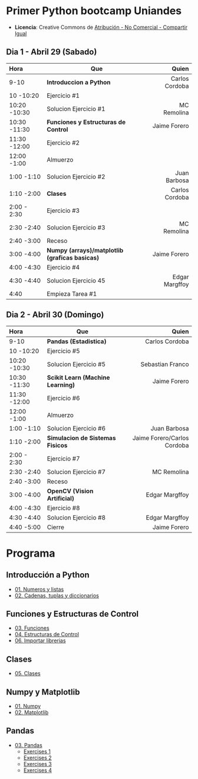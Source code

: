 # Primer Python bootcamp Uniandes

* **Licencia**: Creative Commons de [Atribución - No Comercial - Compartir Igual](http://creativecommons.org/licenses/by-nc-sa/2.5/co/)


## Dia 1 - Abril 29 (Sabado) ###

 Hora |  Que | Quien 
:---- | ----- | ---: | 
9-10 | **Introduccion a Python** | Carlos Cordoba
10     -10:20 | Ejercicio #1  |
10:20  -10:30 | Solucion Ejercicio #1 | MC Remolina
10:30  -11:30 | **Funciones y Estructuras de Control** | Jaime Forero
11:30  -12:00 | Ejercicio #2 |
12:00  -1:00 | Almuerzo |
1:00  -1:10 | Solucion Ejercicio #2 | Juan Barbosa
1:10  -2:00 | **Clases** | Carlos Cordoba
2:00    - 2:30 | Ejercicio #3 |
2:30    -2:40 | Solucion Ejercicio #3 | MC Remolina
2:40    -3:00 | Receso |
3:00    -4:00 | **Numpy (arrays)/matplotlib (graficas basicas)** | Jaime Forero
4:00    -4:30 | Ejercicio #4  |
4:30    -4:40 | Solucion Ejercicio 45 | Edgar Margffoy
4:40          | Empieza Tarea #1|

## Dia 2 - Abril 30 (Domingo) ###

 Hora |  Que | Quien 
:---- | ----- | ---: | 
9-10 | **Pandas (Estadistica)** | Carlos Cordoba
10     -10:20 | Ejercicio #5  |
10:20  -10:30 | Solucion Ejercicio #5 | Sebastian Franco
10:30  -11:30 | **Scikit Learn (Machine Learning)** | Jaime Forero
11:30  -12:00 | Ejercicio #6 |
12:00  -1:00 | Almuerzo |
1:00  -1:10 | Solucion Ejercicio #6 | Juan Barbosa
1:10  -2:00 | **Simulacion de Sistemas Fisicos** | Jaime Forero/Carlos Cordoba
2:00    - 2:30 | Ejercicio #7 |
2:30    -2:40 | Solucion Ejercicio #7 | MC Remolina
2:40    -3:00 | Receso |
3:00    -4:00 | **OpenCV (Vision Artificial)** | Edgar Margffoy
4:00    -4:30 | Ejercicio #8  |
4:30    -4:40 | Solucion Ejercicio #8 | Edgar Margffoy
4:40    -5:00 | Cierre | Jaime Forero

# Programa

## Introducción a Python

* [01. Numeros y listas](http://nbviewer.ipython.org/github/ccordoba12/curso-python/blob/master/Introduccion/01.%20Numeros%20y%20listas.ipynb)
* [02. Cadenas, tuplas y diccionarios](http://nbviewer.ipython.org/github/ccordoba12/curso-python/blob/master/Introduccion/02.%20Cadenas%2C%20tuplas%20y%20diccionarios.ipynb)

## Funciones y Estructuras de Control
* [03. Funciones](http://nbviewer.ipython.org/github/ccordoba12/curso-python/blob/master/Introduccion/03.%20Funciones.ipynb)
* [04. Estructuras de Control](http://nbviewer.ipython.org/github/ccordoba12/curso-python/blob/master/Introduccion/04.%20Estructuras%20de%20Control.ipynb)
* [06. Importar librerias](http://nbviewer.ipython.org/github/ccordoba12/curso-python/blob/master/Introduccion/06.%20Importar%20librerias.ipynb)

## Clases 
* [05. Clases](http://nbviewer.ipython.org/github/ccordoba12/curso-python/blob/master/Introduccion/05.%20Clases.ipynb)


## Numpy y Matplotlib

* [01. Numpy](http://nbviewer.jupyter.org/github/ccordoba12/curso-python/blob/master/Modulos%20cientificos/01.%20Numpy.ipynb)
* [02. Matplotlib](https://github.com/PythonBootcampUniandes/notas-de-clase/blob/master/Modulos%20cientificos/MatplotlibBasico.ipynb)

## Pandas
* [03. Pandas](http://nbviewer.ipython.org/github/ccordoba12/curso-python/blob/master/Modulos%20cientificos/Pandas/03.%20Pandas.ipynb)
  * [Exercises 1](http://nbviewer.ipython.org/github/ccordoba12/curso-python/blob/master/Modulos%20cientificos/Pandas/Exercises-1.ipynb)
  * [Exercises 2](http://nbviewer.ipython.org/github/ccordoba12/curso-python/blob/master/Modulos%20cientificos/Pandas/Exercises-2.ipynb)
  * [Exercises 3](http://nbviewer.ipython.org/github/ccordoba12/curso-python/blob/master/Modulos%20cientificos/Pandas/Exercises-3.ipynb)
  * [Exercises 4](http://nbviewer.ipython.org/github/ccordoba12/curso-python/blob/master/Modulos%20cientificos/Pandas/Exercises-4.ipynb)
